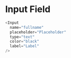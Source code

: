 # Input Field

```js
<Input
  name="fullname"
  placeholder="Placeholder"
  type="text"
  color="black"
  label="Label"
/>
```
